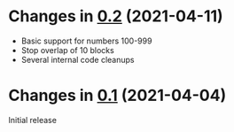Changes in [0.2](https://github.com/amalon/minetest-numeracy/releases/tag/v0.2) (2021-04-11)
==============

 * Basic support for numbers 100-999
 * Stop overlap of 10 blocks
 * Several internal code cleanups

Changes in [0.1](https://github.com/amalon/minetest-numeracy/releases/tag/v0.1) (2021-04-04)
============================================================================================
Initial release
